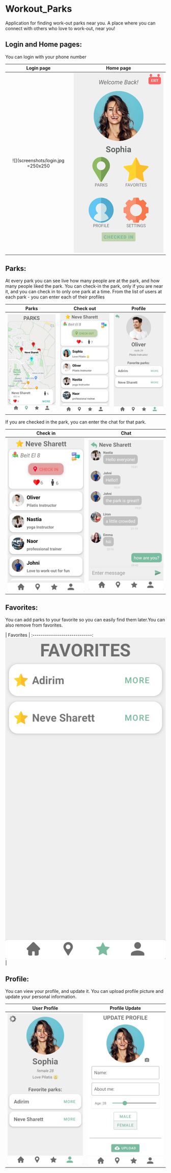 # Workout_Parks
Application for finding work-out parks near you. 
A place where you can connect with others who love to work-out, near you!

## Login and Home pages:
You can login with your phone number

| Login page               | Home page                    |      
:-------------------------:|:----------------------------:|
|![](screenshots/login.jpg =250x250| ![](screenshots/homepage.jpg)|

## Parks:
At every park you can see live how many people are at the park, and how many people liked the park. 
You can check-in the park, only if you are near it, and you can check in to only one park at a time.
From the list of users at each park - you can enter each of their profiles

| Parks                    | Check out                   |  Profile                   |            
:-------------------------:|:---------------------------:|:---------------------------:
|![](screenshots/parks.jpg)|![](screenshots/checkout.jpg)|![](screenshots/profile.jpg)|


If you are checked in the park, you can enter the chat for that park.

| Check in                   | Chat                    | 
:---------------------------:|:------------------------:
|![](screenshots/checkin.jpg)|![](screenshots/chat.jpg)|

## Favorites:
You can add parks to your favorite so you can easily find them later.You can also remove from favorites.

| Favorites                   | 
:-----------------------------:
![](screenshots/favorites.jpg)|

## Profile: 
You can view your profile, and update it. You can upload profile picture and update your personal information.

| User Profile                   | Profile Update                   |   
:-------------------------------:|:--------------------------------:|
|![](screenshots/userProfile.jpg)|![](screenshots/updateProfile.jpg)|

